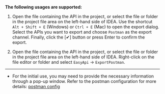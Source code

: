**The following usages are supported:**

1. Open the file containing the API in the project, or select the file or folder in the project file area on the left-hand side of IDEA. 
Use the shortcut `Alt + Shift + E` (Windows) or `Ctrl + E` (Mac) to open the export dialog. Select the APIs you want to export and choose `Postman` as the export channel. Finally, click the [✔] button or press Enter to confirm the export.

2. Open the file containing the API in the project, or select the file or folder in the project file area on the left-hand side of IDEA. Right-click on the file editor or folder and select `EasyApi` -> `ExportPostman`.

---

- For the initial use, you may need to provide the necessary information through a pop-up window. Refer to the postman configuration for more details: [postman config](/setting/postman.html)
